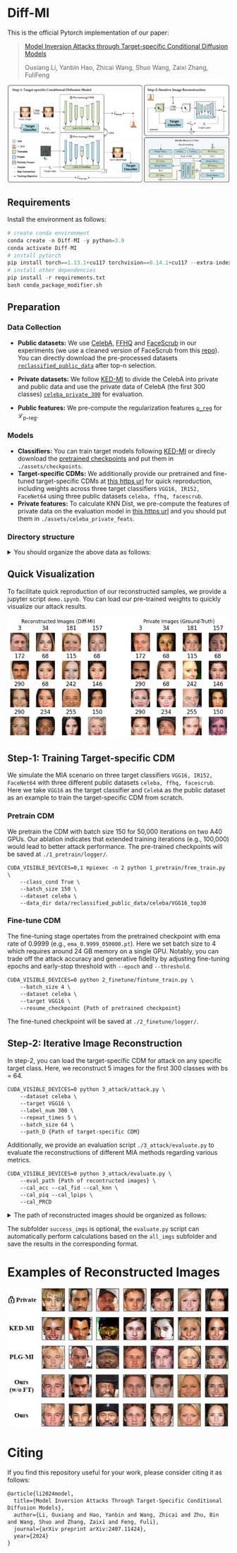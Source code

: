 # Diff-MI

This is the official Pytorch implementation of our paper:

> [Model Inversion Attacks through Target-specific Conditional Diffusion Models](https://www.arxiv.org/abs/2407.11424)
>
>  Ouxiang Li, Yanbin Hao, Zhicai Wang, Shuo Wang, Zaixi Zhang, FuliFeng

![fig1](assets/fig1.jpg)

## Requirements

Install the environment as follows:

```python
# create conda environment
conda create -n Diff-MI -y python=3.9
conda activate Diff-MI
# install pytorch 
pip install torch==1.13.1+cu117 torchvision==0.14.1+cu117 --extra-index-url https://download.pytorch.org/whl/cu117
# install other dependencies
pip install -r requirements.txt
bash conda_package_modifier.sh
```

## Preparation

### Data Collection

- **Public datasets:** We use [CelebA](https://mmlab.ie.cuhk.edu.hk/projects/CelebA.html), [FFHQ](https://drive.google.com/open?id=1tg-Ur7d4vk1T8Bn0pPpUSQPxlPGBlGfv) and [FaceScrub](http://vintage.winklerbros.net/facescrub.html) in our experiments (we use a cleaned version of FaceScrub from this [repo](https://github.com/AI-Machine-Vision-Lab/FPVT_BMVC22-Face-Pyramid-Vision-Transformer)). You can directly download the pre-processed datasets [`reclassified_public_data`](https://rec.ustc.edu.cn/share/bd57d300-a599-11ef-81ec-2dc399cf1bb6) after top-n selection.

- **Private datasets:** We follow [KED-MI](https://github.com/SCccc21/Knowledge-Enriched-DMI/) to divide the CelebA into private and public data and use the private data of CelebA (the first 300 classes) [`celeba_private_300`](https://rec.ustc.edu.cn/share/e6523dc0-a599-11ef-b61a-f5d7b9dcce5a) for evaluation.

- **Public features:** We pre-compute the regularization features [`p_reg`](https://rec.ustc.edu.cn/share/fc0a9410-a599-11ef-a69c-87baa4572ea0) for $\mathcal{L}_{\text{p-reg}}$.

### Models

- **Classifiers:** You can train target models following [KED-MI](https://github.com/SCccc21/Knowledge-Enriched-DMI/) or direcly download the [pretrained checkpoints](https://rec.ustc.edu.cn/share/1e599810-a59a-11ef-98d3-bd2067401b0b) and put them in `./assets/checkpoints`.
- **Target-specific CDMs:** We additionally provide our pretrained and fine-tuned target-specific CDMs at [this https url](https://rec.ustc.edu.cn/share/3ebec270-a59a-11ef-ab84-5d8f154cfc23) for quick reproduction, including weights across three target classifiers `VGG16, IR152, FaceNet64` using three public datasets `celeba, ffhq, facescrub`.
- **Private features:** To calculate KNN Dist, we pre-compute the features of private data on the evaluation model in [this https url](https://rec.ustc.edu.cn/share/584b52a0-a59a-11ef-bdeb-bde5488ecd8a) and you should put them in `./assets/celeba_private_feats`.

### Directory structure

<details>
<summary> You should organize the above data as follows: </summary>

```
data
├── celeba_private
│   └── celeba_private_300
├── p_reg
│   └── celeba_VGG16_p_reg.pt
│   └── ...
├── reclassified_public_data
│   └── celeba
│   └── facescrub
│   └── ffhq
assets
├── celeba_private_feats
│   └── private_feats_mean.npy
│   └── private_feats.npy
│   └── private_targets.npy
├── checkpoints
│   └── evaluate_model
│   └── target_model
```
</details>

## Quick Visualization

To facilitate quick reproduction of our reconstructed samples, we provide a jupyter script `demo.ipynb`. You can load our pre-trained weights to quickly visualize our attack results.

![fig_vis](assets/fig_vis.png)

## Step-1: Training Target-specific CDM

We simulate the MIA scenario on three target classifiers `VGG16, IR152, FaceNet64` with three different public datasets `celeba, ffhq, facescrub`. Here we take `VGG16` as the target classifier and `CelebA` as the public dataset as an example to train the target-specific CDM from scratch.

### Pretrain CDM

We pretrain the CDM with batch size 150 for 50,000 iterations on two A40 GPUs. Our ablation indicates that extended training iterations (e.g., 100,000) would lead to better attack performance. The pre-trained checkpoints will be saved at `./1_pretrain/logger/`.

```
CUDA_VISIBLE_DEVICES=0,1 mpiexec -n 2 python 1_pretrain/free_train.py \
    --class_cond True \
    --batch_size 150 \
    --dataset celeba \
    --data_dir data/reclassified_public_data/celeba/VGG16_top30
```

### Fine-tune CDM

The fine-tuning stage opertates from the pretrained checkpoint with ema rate of 0.9999 (e.g., `ema_0.9999_050000.pt`). Here we set batch size to $4$ which requires around 24 GB memory on a single GPU. Notably, you can trade off the attack accuracy and generative fidelity by adjusting fine-tuning epochs and early-stop threshold with `--epoch` and `--threshold`.

```
CUDA_VISIBLE_DEVICES=0 python 2_finetune/fintune_train.py \
    --batch_size 4 \
    --dataset celeba \
    --target VGG16 \
    --resume_checkpoint {Path of pretrained checkpoint} 
```

The fine-tuned checkpoint will be saved at `./2_finetune/logger/`. 

## Step-2: Iterative Image Reconstruction 

In step-2, you can load the target-specific CDM for attack on any specific target class. Here, we reconstruct 5 images for the first 300 classes with bs = 64.

```
CUDA_VISIBLE_DEVICES=0 python 3_attack/attack.py \
    --dataset celeba \
    --target VGG16 \
    --label_num 300 \
    --repeat_times 5 \
    --batch_size 64 \
    --path_D {Path of target-specific CDM}
```

Additionally, we provide an evaluation script `./3_attack/evaluate.py` to evaluate the reconstructions of different MIA methods regarding various metrics.

```
CUDA_VISIBLE_DEVICES=0 python 3_attack/evaluate.py \
    --eval_path {Path of recontructed images} \
    --cal_acc --cal_fid --cal_knn \
    --cal_piq --cal_lpips \
    --cal_PRCD
```

<details>
<summary> The path of reconstructed images should be organized as follows: </summary>

```
Diff-MI
├── all_imgs
│   └── 0
│   └── 1
│   └── ...
│   └── 299
├── success_imgs  # optional
│   └── 0
│   └── 1
│   └── ...
│   └── 299
```
</details>

The subfolder `success_imgs` is optional, the `evaluate.py` script can automatically perform calculations based on the `all_imgs` subfolder and save the results in the corresponding format.

# Examples of Reconstructed Images

![fig2](assets/fig2.jpg)

# Citing
If you find this repository useful for your work, please consider citing it as follows:
```
@article{li2024model,
  title={Model Inversion Attacks Through Target-Specific Conditional Diffusion Models},
  author={Li, Ouxiang and Hao, Yanbin and Wang, Zhicai and Zhu, Bin and Wang, Shuo and Zhang, Zaixi and Feng, Fuli},
  journal={arXiv preprint arXiv:2407.11424},
  year={2024}
}
```
